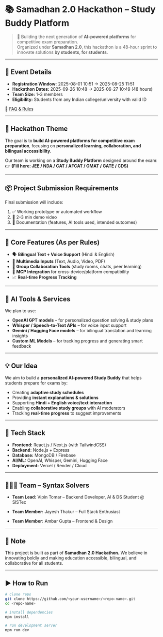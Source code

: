 # 📚 Samadhan 2.0 Hackathon – Study Buddy Platform

> 🚀 Building the next generation of **AI-powered platforms** for competitive exam preparation.  
> Organized under **Samadhan 2.0**, this hackathon is a 48-hour sprint to innovate solutions **by students, for students**.

---

## 📅 Event Details
- **Registration Window:** 2025-08-01 10:51 → 2025-08-25 11:51  
- **Hackathon Dates:** 2025-09-26 10:48 → 2025-09-27 10:49 (48 hours)  
- **Team Size:** 1–3 members  
- **Eligibility:** Students from any Indian college/university with valid ID  

📌 [FAQ & Rules](https://samadhan.sistec.ac.in/faq)

---

## 🎯 Hackathon Theme
The goal is to **build AI-powered platforms for competitive exam preparation**, focusing on **personalized learning, collaboration, and bilingual accessibility**.

Our team is working on a **Study Buddy Platform** designed around the exam:  
👉 **(Fill here: JEE / NDA / CAT / AFCAT / GMAT / GATE / CDS)**

---

## 📦 Project Submission Requirements
Final submission will include:
1. ✅ Working prototype or automated workflow  
2. 🎥 2–3 min demo video  
3. 📄 Documentation (features, AI tools used, intended outcomes)  

---

## 🔎 Core Features (As per Rules)
- 🗣️ **Bilingual Text + Voice Support** (Hindi & English)  
- 🎥 **Multimedia Inputs** (Text, Audio, Video, PDF)  
- 🤝 **Group Collaboration Tools** (study rooms, chats, peer learning)  
- 🔗 **MCP Integration** for cross-device/platform compatibility  
- 📈 **Real-time Progress Tracking**  

---

## 🤖 AI Tools & Services
We plan to use:
- **OpenAI GPT models** – for personalized question solving & study plans  
- **Whisper / Speech-to-Text APIs** – for voice input support  
- **Gemini / Hugging Face models** – for bilingual translation and learning insights  
- **Custom ML Models** – for tracking progress and generating smart feedback  

---

## 💡 Our Idea
We aim to build a **personalized AI-powered Study Buddy** that helps students prepare for exams by:  
- Creating **adaptive study schedules**  
- Providing **instant explanations & solutions**  
- Supporting **Hindi + English voice/text interaction**  
- Enabling **collaborative study groups** with AI moderators  
- Tracking **real-time progress** to suggest improvements  

---

## 🚀 Tech Stack
- **Frontend:** React.js / Next.js (with TailwindCSS)  
- **Backend:** Node.js + Express  
- **Database:** MongoDB / Firebase  
- **AI/ML:** OpenAI, Whisper, Gemini, Hugging Face  
- **Deployment:** Vercel / Render / Cloud  

---

## 👨‍👩‍👦 Team – Syntax Solvers

- **Team Lead:** Vipin Tomar – Backend Developer, AI & DS Student @ SISTec

- **Team Member:** Jayesh Thakur – Full Stack Enthusiast

- **Team Member:** Ambar Gupta – Frontend & Design

---

## 📢 Note

This project is built as part of **Samadhan 2.0 Hackathon.**
We believe in innovating boldly and making education accessible, bilingual, and collaborative for all students.

---

## ▶️ How to Run
```bash
# clone repo
git clone https://github.com/<your-username>/<repo-name>.git
cd <repo-name>

# install dependencies
npm install

# run development server
npm run dev


